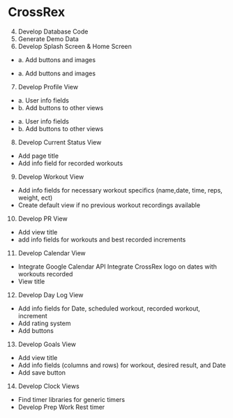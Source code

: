 CrossRex
========

 4. Develop Database Code
 5. Generate Demo Data
 6. Develop Splash Screen & Home Screen
-	a. Add buttons and images
+  a. Add buttons and images
 7. Develop Profile View
-	a. User info fields
-	b. Add buttons to other views
+  a. User info fields
+  b. Add buttons to other views
 8. Develop Current Status View
+ Add page title
+ Add info field for recorded workouts
 9. Develop Workout View
+ Add info fields for necessary workout specifics (name,date, time, reps, weight, ect)
+ Create default view if no previous workout recordings available
 10. Develop PR View
+  Add view title
+ add info fields for workouts and best recorded increments 
 11. Develop Calendar View
+ Integrate Google Calendar API
 Integrate CrossRex logo on dates with workouts recorded
+ View title
 12. Develop Day Log View
+  Add info fields for Date, scheduled workout, recorded workout, increment
+ Add rating system 
+ Add buttons
 13. Develop Goals View
+  Add view title
+ Add info fields (columns and rows) for workout, desired result, and Date
+ Add save button
 14. Develop Clock Views
+ Find timer libraries for generic timers
+ Develop Prep Work Rest timer

